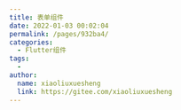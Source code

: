 ```yaml
---
title: 表单组件
date: 2022-01-03 00:02:04
permalink: /pages/932ba4/
categories:
  - Flutter组件
tags:
  - 
author: 
  name: xiaoliuxuesheng
  link: https://gitee.com/xiaoliuxuesheng
---
```

